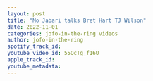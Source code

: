 ```yaml
---
layout: post
title: "Mo Jabari talks Bret Hart TJ Wilson"
date: 2022-11-01
categories: jofo-in-the-ring videos
author: jofo-in-the-ring
spotify_track_id: 
youtube_video_id: 55OcTg_f16U
apple_track_id: 
youtube_metadata: 
---
```

